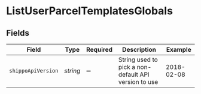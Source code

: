 # ListUserParcelTemplatesGlobals


## Fields

| Field                                                | Type                                                 | Required                                             | Description                                          | Example                                              |
| ---------------------------------------------------- | ---------------------------------------------------- | ---------------------------------------------------- | ---------------------------------------------------- | ---------------------------------------------------- |
| `shippoApiVersion`                                   | *string*                                             | :heavy_minus_sign:                                   | String used to pick a non-default API version to use | 2018-02-08                                           |
